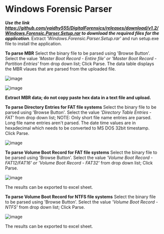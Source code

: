 # Windows Forensic Parser

***Use the link https://github.com/vaidhy555/DigitalForensics/releases/download/v1.2/Windows.Forensic.Parser.Setup.rar to download the required files for the application***. Extract *'Windows.Forensic.Parser.Setup.rar'* and run setup.exe file to install the application.

**To parse MBR**
Select the binary file to be parsed using 'Browse Button'.
Select the value *'Master Boot Record - Entire file' or 'Master Boot Record - Partition Entries'* from drop down list;
Click Parse.
The data table displays the MBR vlaues that are parsed from the uploaded file.

![image](https://user-images.githubusercontent.com/51472552/59791901-b64fcc00-92f0-11e9-9824-24d572e68bdc.png)

![image](https://user-images.githubusercontent.com/51472552/59791924-c2d42480-92f0-11e9-9426-b42d3dc7fbaa.png)

**Extract MBR data; do not copy paste hex data in a text file and upload.**

**To parse Directory Entries for FAT file systems**
Select the binary file to be parsed using 'Browse Button'.
Select the value *'Directory Table Entries -FAT'* from drop down list; NOTE: Only short file name entries are parsed. Long file name entries aren't parsed. The date time values are in hexadecimal which needs to be converted to MS DOS 32bit timestamp.
Click Parse.

![image](https://user-images.githubusercontent.com/51472552/59791979-da131200-92f0-11e9-8a17-f07b68ad7859.png)

**To parse Volume Boot Record for FAT file systems**
Select the binary file to be parsed using 'Browse Button'.
Select the value *'Volume Boot Record - FAT12/FAT16' or 'Volume Boot Record - FAT32'*  from drop down list; 
Click Parse.

![image](https://user-images.githubusercontent.com/51472552/59792045-f747e080-92f0-11e9-8c16-39545546ce1f.png)

The results can be exported to excel sheet.

**To parse Volume Boot Record for NTFS file systems**
Select the binary file to be parsed using 'Browse Button'.
Select the value *'Volume Boot Record - NTFS'*  from drop down list; 
Click Parse.

![image](https://user-images.githubusercontent.com/51472552/59792087-0cbd0a80-92f1-11e9-8e76-74d6ae5242e8.png)

The results can be exported to excel sheet.
